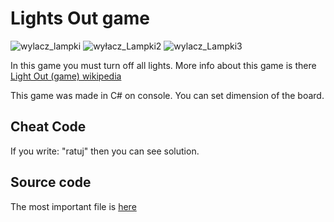 # Lights Out game
![wylacz_lampki](https://user-images.githubusercontent.com/22799520/162431661-1a4d2adf-95e8-4c25-a863-10dd7f5be5a3.png)
![wyłacz_Lampki2](https://user-images.githubusercontent.com/22799520/162431692-fe0dd4d3-fb98-40a6-ba8a-9038988442d4.png)
![wylacz_Lampki3](https://user-images.githubusercontent.com/22799520/162431716-3255e45d-08a0-4f55-a35e-2e9444395922.png)


In this game you must turn off all lights. More info about this game is there [Light Out (game) wikipedia](https://en.wikipedia.org/wiki/Lights_Out_(game))

This game was made in C# on console. 
You can set dimension of the board. 

## Cheat Code
If you write: "ratuj" then you can see solution.

## Source code
The most important file is [here](https://github.com/Wid-mo/Portfolio/blob/master/Wylacz_Lampki/Wylacz_Lampki/Program.cs)

